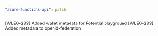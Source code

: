 ```yaml
---
"azure-functions-api": patch
---
```


[WLEO-233] Added wallet metadata for Potential playground
[WLEO-233] Added metadata to openid-federation
